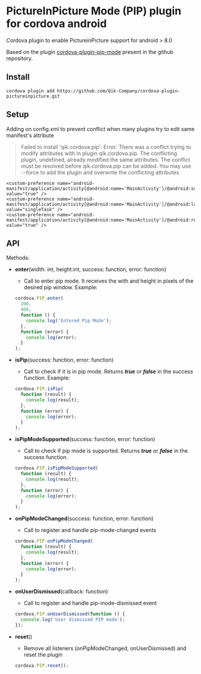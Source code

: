 # PictureInPicture Mode (PIP) plugin for cordova android

Cordova plugin to enable PictureinPicture support for android > 8.0

Based on the plugin [cordova-plugin-pip-mode](https://github.com/efoxbr/cordova-plugin-pip-mode) present in the github repository.

## Install

```
cordova plugin add https://github.com/Qik-Company/cordova-plugin-pictureinpicture.git
```

## Setup

Adding on config.xml to prevent conflict when many plugins try to edit same manifest's attribute

> Failed to install 'qik.cordova.pip': Error: There was a conflict trying to modify attributes with <edit-config> in plugin qik.cordova.pip. The conflicting plugin, undefined, already modified the same attributes. The conflict must be resolved before qik.cordova.pip can be added. You may use --force to add the plugin and overwrite the conflicting attributes.

```
<custom-preference name="android-manifest/application/activity[@android:name='MainActivity']/@android:supportsPictureInPicture" value="true" />
<custom-preference name="android-manifest/application/activity[@android:name='MainActivity']/@android:launchMode" value="singleTask" />
<custom-preference name="android-manifest/application/activity[@android:name='MainActivity']/@android:resizeableActivity" value="true" />
```

## API

Methods:

- **enter**(width: int, height:int, success: function, error: function)
  - Call to enter pip mode. It receives the with and height in pixels of the desired pip window. Example:
  ```javascript
  cordova.PIP.enter(
    200,
    400,
    function () {
      console.log('Entered Pip Mode');
    },
    function (error) {
      console.log(error);
    }
  );
  ```
- **isPip**(success: function, error: function)
  - Call to check if it is in pip mode. Returns **_true_** or **_false_** in the success function.
    Example:
  ```javascript
  cordova.PIP.isPip(
    function (result) {
      console.log(result);
    },
    function (error) {
      console.log(error);
    }
  );
  ```
- **isPipModeSupported**(success: function, error: function)
  - Call to check if pip mode is supported. Returns **_true_** or **_false_** in the success function.
  ```javascript
  cordova.PIP.isPipModeSupported(
    function (result) {
      console.log(result);
    },
    function (error) {
      console.log(error);
    }
  );
  ```
- **onPipModeChanged**(success: function, error: function)

  - Call to register and handle pip-mode-changed events

  ```javascript
  cordova.PIP.onPipModeChanged(
    function (result) {
      console.log(result);
    },
    function (error) {
      console.log(error);
    }
  );
  ```

- **onUserDismissed**(callback: function)

  - Call to register and handle pip-mode-dismissed event

  ```javascript
  cordova.PIP.onUserDismissed(function () {
    console.log('User dismissed PIP mode');
  });
  ```

- **reset**()
  - Remove all listeners (onPipModeChanged, onUserDismissed) and reset the plugin
  ```javascript
  cordova.PIP.reset();
  ```
